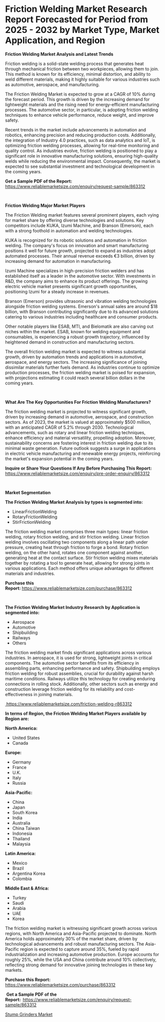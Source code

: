 <p><h1>Friction Welding Market Research Report Forecasted for Period from 2025 -  2032 by Market Type, Market Application, and Region</h1></p><p><strong>Friction Welding Market Analysis and Latest Trends</strong></p>
<p><p>Friction welding is a solid-state welding process that generates heat through mechanical friction between two workpieces, allowing them to join. This method is known for its efficiency, minimal distortion, and ability to weld different materials, making it highly suitable for various industries such as automotive, aerospace, and manufacturing.</p><p>The Friction Welding Market is expected to grow at a CAGR of 10% during the forecast period. This growth is driven by the increasing demand for lightweight materials and the rising need for energy-efficient manufacturing processes. The automotive sector, in particular, is adopting friction welding techniques to enhance vehicle performance, reduce weight, and improve safety. </p><p>Recent trends in the market include advancements in automation and robotics, enhancing precision and reducing production costs. Additionally, the integration of Industry 4.0 practices, such as data analytics and IoT, is optimizing friction welding processes, allowing for real-time monitoring and quality control. As industries evolve, friction welding is positioned to play a significant role in innovative manufacturing solutions, ensuring high-quality welds while reducing the environmental impact. Consequently, the market is expected to see substantial investment and technological development in the coming years.</p></p>
<p><strong>Get a Sample PDF of the Report:&nbsp;</strong> <a href="https://www.reliablemarketsize.com/enquiry/request-sample/863312?utm_campaign=2314&utm_medium=2&utm_source=Github&utm_content=ia&utm_term=16022025&utm_id=friction-welding">https://www.reliablemarketsize.com/enquiry/request-sample/863312</a></p>
<p>&nbsp;</p>
<p><strong>Friction Welding Major Market Players</strong></p>
<p><p>The Friction Welding market features several prominent players, each vying for market share by offering diverse technologies and solutions. Key competitors include KUKA, Izumi Machine, and Branson (Emerson), each with a strong foothold in automation and welding technologies.</p><p>KUKA is recognized for its robotic solutions and automation in friction welding. The company's focus on innovation and smart manufacturing positions it well for future growth, projected to expand as industries adopt automated processes. Their annual revenue exceeds €3 billion, driven by increasing demand for automation in manufacturing.</p><p>Izumi Machine specializes in high-precision friction welders and has established itself as a leader in the automotive sector. With investments in R&D, the company aims to enhance its product offerings. The growing electric vehicle market presents significant growth opportunities, positioning Izumi for a steady increase in revenues.</p><p>Branson (Emerson) provides ultrasonic and vibration welding technologies alongside friction welding systems. Emerson's annual sales are around $18 billion, with Branson contributing significantly due to its advanced solutions catering to various industries including healthcare and consumer products. </p><p>Other notable players like ESAB, MTI, and Bielomatik are also carving out niches within the market. ESAB, known for welding equipment and consumables, is experiencing a robust growth trajectory, influenced by heightened demand in construction and manufacturing sectors.</p><p>The overall friction welding market is expected to witness substantial growth, driven by automation trends and applications in automotive, aerospace, and energy sectors. The increasing significance of joining dissimilar materials further fuels demand. As industries continue to optimize production processes, the friction welding market is poised for expansion, with projections estimating it could reach several billion dollars in the coming years.</p></p>
<p>&nbsp;</p>
<p><strong>What Are The Key Opportunities For Friction Welding Manufacturers?</strong></p>
<p><p>The friction welding market is projected to witness significant growth, driven by increasing demand in automotive, aerospace, and construction sectors. As of 2023, the market is valued at approximately $500 million, with an anticipated CAGR of 5.2% through 2030. Technological advancements, such as rotary and linear friction welding techniques, enhance efficiency and material versatility, propelling adoption. Moreover, sustainability concerns are fostering interest in friction welding due to its minimal waste generation. Future outlook suggests a surge in applications in electric vehicle manufacturing and renewable energy projects, reinforcing the market's expansion potential in the coming years.</p></p>
<p><strong>Inquire or Share Your Questions If Any Before Purchasing This Report:</strong> <a href="https://www.reliablemarketsize.com/enquiry/pre-order-enquiry/863312?utm_campaign=2314&utm_medium=2&utm_source=Github&utm_content=ia&utm_term=16022025&utm_id=friction-welding">https://www.reliablemarketsize.com/enquiry/pre-order-enquiry/863312</a></p>
<p>&nbsp;</p>
<p><strong>Market Segmentation</strong></p>
<p><strong>The Friction Welding Market Analysis by types is segmented into:</strong></p>
<p><ul><li>LinearFrictionWelding</li><li>RotaryFrictionWelding</li><li>StirFrictionWelding</li></ul></p>
<p><p>The friction welding market comprises three main types: linear friction welding, rotary friction welding, and stir friction welding. Linear friction welding involves oscillating two components along a linear path under pressure, creating heat through friction to forge a bond. Rotary friction welding, on the other hand, rotates one component against another, generating heat at the contact surface. Stir friction welding mixes materials together by rotating a tool to generate heat, allowing for strong joints in various applications. Each method offers unique advantages for different materials and industries.</p></p>
<p><strong>Purchase this Report:&nbsp;</strong><a href="https://www.reliablemarketsize.com/purchase/863312?utm_campaign=2314&utm_medium=2&utm_source=Github&utm_content=ia&utm_term=16022025&utm_id=friction-welding">https://www.reliablemarketsize.com/purchase/863312</a></p>
<p>&nbsp;</p>
<p><strong>The Friction Welding Market Industry Research by Application is segmented into:</strong></p>
<p><ul><li>Aerospace</li><li>Automotive</li><li>Shipbuilding</li><li>Railways</li><li>Others</li></ul></p>
<p><p>The friction welding market finds significant applications across various industries. In aerospace, it is used for strong, lightweight joints in critical components. The automotive sector benefits from its efficiency in assembling parts, enhancing performance and safety. Shipbuilding employs friction welding for robust assemblies, crucial for durability against harsh maritime conditions. Railways utilize this technology for creating enduring connections in rolling stock. Additionally, other sectors such as energy and construction leverage friction welding for its reliability and cost-effectiveness in joining materials.</p></p>
<p><a href="https://www.reliablemarketsize.com/friction-welding-r863312?utm_campaign=2314&utm_medium=2&utm_source=Github&utm_content=ia&utm_term=16022025&utm_id=friction-welding">&nbsp;https://www.reliablemarketsize.com/friction-welding-r863312</a></p>
<p><strong>In terms of Region, the Friction Welding Market Players available by Region are:</strong></p>
<p>
    <p> <strong> North America: </strong>
        <ul>
            <li>United States</li>
            <li>Canada</li>
        </ul>
        </p> 
    <p> <strong> Europe: </strong>
        <ul>
            <li>Germany</li>
            <li>France</li>
            <li>U.K.</li>
            <li>Italy</li>
            <li>Russia</li>
        </ul>
        </p> 
    <p> <strong> Asia-Pacific: </strong>
        <ul>
            <li>China</li>
            <li>Japan</li>
            <li>South Korea</li>
            <li>India</li>
            <li>Australia</li>
            <li>China Taiwan</li>
            <li>Indonesia</li>
            <li>Thailand</li>
            <li>Malaysia</li>
        </ul>
        </p> 
    <p> <strong> Latin America: </strong>
        <ul>
            <li>Mexico</li>
            <li>Brazil</li>
            <li>Argentina Korea</li>
            <li>Colombia</li>
        </ul>
        </p> 
    <p> <strong> Middle East & Africa: </strong>
        <ul>
            <li>Turkey</li>
            <li>Saudi</li>
            <li>Arabia</li>
            <li>UAE</li>
            <li>Korea</li>
        </ul>
    </p>
    </p>
<p><p>The friction welding market is witnessing significant growth across various regions, with North America and Asia-Pacific projected to dominate. North America holds approximately 30% of the market share, driven by technological advancements and robust manufacturing sectors. The Asia-Pacific region is expected to capture around 35%, fueled by rapid industrialization and increasing automotive production. Europe accounts for roughly 25%, while the USA and China contribute around 10% collectively, reflecting strong demand for innovative joining technologies in these key markets.</p></p>
<p><strong>Purchase this Report: </strong><a href="https://www.reliablemarketsize.com/purchase/863312?utm_campaign=2314&utm_medium=2&utm_source=Github&utm_content=ia&utm_term=16022025&utm_id=friction-welding">https://www.reliablemarketsize.com/purchase/863312</a></p>
<p>&nbsp;<strong>Get a Sample PDF of the Report:&nbsp;&nbsp;</strong><a href="https://www.reliablemarketsize.com/enquiry/request-sample/863312?utm_campaign=2314&utm_medium=2&utm_source=Github&utm_content=ia&utm_term=16022025&utm_id=friction-welding">https://www.reliablemarketsize.com/enquiry/request-sample/863312</a></p>
<p><strong></strong></p>
<p><p><a href="https://github.com/lehumiston1971679/Market-Research-Report-List-1/blob/main/stump-grinders-market.md?utm_campaign=2314&utm_medium=2&utm_source=Github&utm_content=ia&utm_term=16022025&utm_id=friction-welding">Stump Grinders Market</a></p></p>
